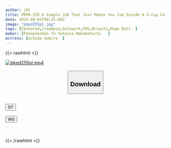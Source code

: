 ```yaml
---
author: j91
title: PKPD-255 A Simple Job That Just Makes You Cum Inside A G-Cup College Student Who Wants To Repay Her Scholarship Sumire 20 Years Old Sumire Uchida
date: 2023-09-02T00:25:00Z
image: "pkpd255pl.jpg"
tags: [Censored,Creampie,Solowork,POV,Breasts,Huge Butt	 ]
maker: [Pakopakodan To Yukaina Nakamatachi   ]
actress: [Uchida Sumire  ]
---
```



{{< rawhtml >}}

<div class="video" data-videoid="DQJg6DYqyYtkyme">
    <a href="javascript:;">
        <img src="https://my.j91.asia/posts/pkpd255pl/pkpd255pl.jpg" width="WIDTH" height="HEIGHT" alt="pkpd255pl.mp4" loading="lazy">
    </a>
</div>

<script type="text/javascript" src="https://j91.asia/asset/on-demand-st.js"></script>

<br>
  <link rel="stylesheet" href="https://j91.asia/asset/bs5.css">
  
  <center>
  <button class="btn btn-primary" type="button" data-bs-toggle="collapse" data-bs-target=".multi-collapse" aria-expanded="false" aria-controls="multiCollapseExample1 multiCollapseExample2"><h2>Download</h2></button></center>
</p>
<div class="row">
  <div class="col">
    <div class="collapse multi-collapse" id="multiCollapseExample1">
      <div class="card card-body">
	      	      <br>
<div class="buttons">  
<a href="https://streamtape.to/v/DQJg6DYqyYtkyme"><button class="btn-hover color-3"><i class="fa fa-download"></i> ST</button></a></div>
    </div>
  </div>
</div>
  <div class="col">
    <div class="collapse multi-collapse" id="multiCollapseExample2">
      <div class="card card-body">
	      <br>
<div class="buttons">
    <a href="https://wolfstream.tv/pr5ympd450qd"><button class="btn-hover color-9"><i class="fa fa-download"></i> WS</button></a></div>
<br><br>
      </div>
    </div>
  </div>
</div>

{{< /rawhtml >}}